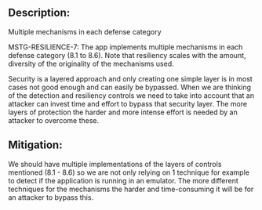## Description:

Multiple mechanisms in each defense category

MSTG-RESILIENCE-7: The app implements multiple mechanisms in each defense category (8.1 to 8.6). Note that resiliency scales with the amount, diversity of the originality of the mechanisms used.

Security is a layered approach and only creating one simple layer is in most cases not good enough and can easily be bypassed. When we are thinking of the detection and resiliency controls we need to take into account that an attacker can invest time and effort to bypass that security layer. The more layers of protection the harder and more intense effort is needed by an attacker to overcome these.


## Mitigation:

We should have multiple implementations of the layers of controls mentioned (8.1 - 8.6) so we are not only relying on 1 technique for example to detect if the application is running in an emulator. The more different techniques for the mechanisms the harder and time-consuming it will be for an attacker to bypass this. 
